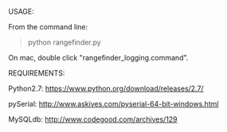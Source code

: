 USAGE:

From the command line: 

> python rangefinder.py

On mac, double click "rangefinder_logging.command".

REQUIREMENTS:

Python2.7: https://www.python.org/download/releases/2.7/

pySerial: http://www.askives.com/pyserial-64-bit-windows.html 

MySQLdb: http://www.codegood.com/archives/129
